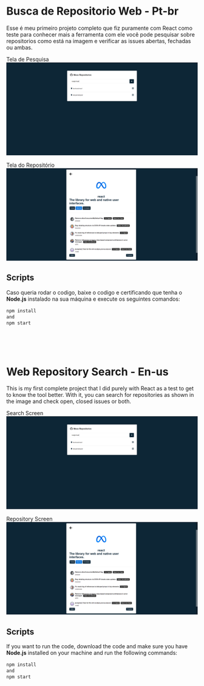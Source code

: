 # Busca de Repositorio Web - Pt-br

Esse é meu primeiro projeto completo que fiz puramente com React como teste para conhecer mais a ferramenta com ele você pode pesquisar sobre repositorios como está na imagem e verificar as issues abertas, fechadas ou ambas.

Tela de Pesquisa
![Descrição da Imagem](public/images/print1.png)

Tela do Repositório
![Descrição da Imagem](public/images/print2.PNG)

## Scripts

Caso queria rodar o codigo, baixe o codigo e certificando que tenha o **Node.js** instalado na sua máquina e execute os seguintes comandos: 

``` 
npm install
and
npm start
```
<br>
<br>
<br>

# Web Repository Search - En-us

This is my first complete project that I did purely with React as a test to get to know the tool better. With it, you can search for repositories as shown in the image and check open, closed issues or both.

Search Screen
![Descrição da Imagem](public/images/print1.png)

Repository Screen
![Descrição da Imagem](public/images/print2.PNG)

## Scripts

If you want to run the code, download the code and make sure you have **Node.js** installed on your machine and run the following commands:

``` 
npm install
and
npm start
